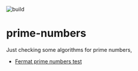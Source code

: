 ![build](https://github.com/ilyasf/prime-numbers/actions/workflows/rust.yml/badge.svg)

# prime-numbers

Just checking some algorithms for prime numbers,

- [Fermat prime numbers test](https://en.wikipedia.org/wiki/Fermat_primality_test)
